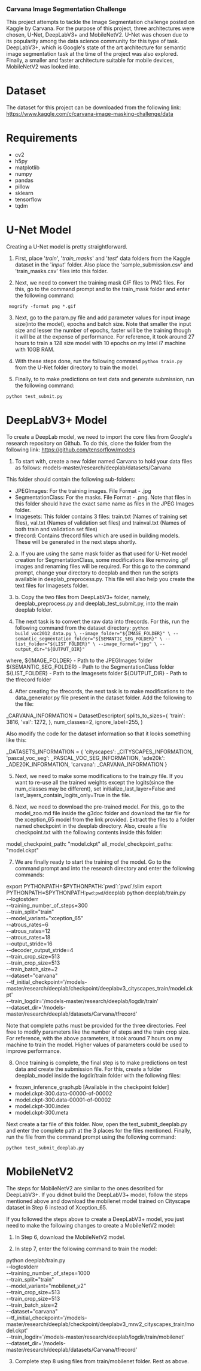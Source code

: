 
### Carvana Image Segmentation Challenge ###

This project attempts to tackle the Image Segmentation challenge posted on Kaggle by Carvana. For the purpose of this project, three architectures were chosen, U-Net, DeepLabV3+ and MobileNetV2. U-Net was chosen due to its popularity among the data science community for this type of task. DeepLabV3+, which is Google's state of the art architecture for semantic image segmentation task at the time of the project was also explored. Finally, a smaller and faster architecture suitable for mobile devices, MobileNetV2 was looked into. 


# Dataset #

The dataset for this project can be downloaded from the following link:
https://www.kaggle.com/c/carvana-image-masking-challenge/data


# Requirements #

- cv2
- h5py
- matplotlib
- numpy
- pandas
- pillow
- sklearn
- tensorflow
- tqdm


# U-Net Model #

Creating a U-Net model is pretty straightforward. 

1. First, place '*train*', '*train_masks*' and '*test*' data folders from the Kaggle dataset in the '*input*' folder. Also place the 'sample_submission.csv' and 'train_masks.csv' files into this folder. 

2. Next, we need to convert the training mask GIF files to PNG files. For this, go to the command prompt and to the train_mask folder and enter the following command:

` mogrify -format png *.gif` 

3. Next, go to the param.py file and add parameter values for input image size(into the model), epochs and batch size. Note that smaller the input size and lesser the number of epochs, faster will be the training though it will be at the expense of performance. For reference, it took around 27 hours to train a 128 size model with 10 epochs on my Intel i7 machine with 10GB RAM.


4. With these steps done, run the following command `python train.py` from the U-Net folder directory to train the model. 

5. Finally, to to make predictions on test data and generate submission, run the following command:

`python test_submit.py`


# DeepLabV3+ Model #

To create a DeepLab model, we need to import the core files from Google's research repository on Github. To do this, clone the folder from the following link:
https://github.com/tensorflow/models

1. To start with, create a new folder named Carvana to hold your data files as follows:
models-master/research/deeplab/datasets/Carvana

This folder should contain the following sub-folders:
- JPEGImages: For the training images. File Format - .jpg 
- SegmentationClass: For the masks. File Format - .png. Note that files in this folder should have the exact same name as files in the JPEG Images folder. 
- Imagesets: This folder contains 3 files: train.txt (Names of training set files), val.txt (Names of validation set files) and trainval.txt (Names of both train and validation set files)
- tfrecord: Contains tfrecord files which are used in building models. These will be generated in the next steps shortly.

2. a. If you are using the same mask folder as that used for U-Net model creation for SegmentationClass, some modifications like removing .gif images and renaming files will be required. For this go to the command prompt, change your directory to deeplab and then run the scripts available in deeplab_preprocess.py. This file will also help you create the text files for Imagesets folder. 

2. b. Copy the two files from DeepLabV3+ folder, namely, deeplab_preprocess.py and deeplab_test_submit.py, into the main deeplab folder.

3. The next task is to convert the raw data into tfrecords. For this, run the following command from the dataset directory:
`python build_voc2012_data.py \
  --image_folder="${IMAGE_FOLDER}" \
  --semantic_segmentation_folder="${SEMANTIC_SEG_FOLDER}" \
  --list_folder="${LIST_FOLDER}" \
  --image_format="jpg" \
  --output_dir="${OUTPUT_DIR}"`

where,
${IMAGE_FOLDER} - Path to the JPEGImages folder
${SEMANTIC_SEG_FOLDER} - Path to the SegmentationClass folder
${LIST_FOLDER} - Path to the Imagesets folder
${OUTPUT_DIR} - Path to the tfrecord folder


4. After creating the tfrecords, the next task is to make modifications to the data_generator.py file present in the dataset folder. Add the following to the file:

_CARVANA_INFORMATION = DatasetDescriptor(
                       splits_to_sizes={
                       'train': 3816,
                       'val': 1272,
                        },
                        num_classes=2,
                        ignore_label=255,
                        )

Also modify the code for the dataset information so that it looks something like this:

_DATASETS_INFORMATION = {
    'cityscapes': _CITYSCAPES_INFORMATION,
    'pascal_voc_seg': _PASCAL_VOC_SEG_INFORMATION,
    'ade20k': _ADE20K_INFORMATION,
    'carvana': _CARVANA_INFORMATION
}


5. Next, we need to make some modifications to the train.py file. If you want to re-use all the trained weights except the logits(since the num_classes may be different), set initialize_last_layer=False and last_layers_contain_logits_only=True in the file.


6. Next, we need to download the pre-trained model. For this, go to the model_zoo.md file inside the g3doc folder and download the tar file for the xception_65 model from the link provided. Extract the files to a folder named checkpoint in the deeplab directory. Also, create a file checkpoint.txt with the following contents inside this folder:

model_checkpoint_path: "model.ckpt"
all_model_checkpoint_paths: "model.ckpt"

7. We are finally ready to start the training of the model. Go to the command prompt and into the research directory and enter the following commands:

export PYTHONPATH=$PYTHONPATH:`pwd`:`pwd`/slim
export PYTHONPATH=$PYTHONPATH:`pwd`:`pwd`/deeplab
python deeplab/train.py \
       --logtostderr \
       --training_number_of_steps=300 \
       --train_split="train" \
       --model_variant="xception_65" \
       --atrous_rates=6 \
       --atrous_rates=12 \
       --atrous_rates=18 \
       --output_stride=16 \
       --decoder_output_stride=4 \
       --train_crop_size=513 \
       --train_crop_size=513 \
       --train_batch_size=2 \
       --dataset="carvana" \
       --tf_initial_checkpoint='/models-master/research/deeplab/checkpoint/deeplabv3_cityscapes_train/model.ckpt' \
       --train_logdir='/models-master/research/deeplab/logdir/train' \
       --dataset_dir='/models-master/research/deeplab/datasets/Carvana/tfrecord'

Note that complete paths must be provided for the three directories. Feel free to modify parameters like the number of steps and the train crop size. For reference, with the above parameters, it took around 7 hours on my machine to train the model. Higher values of parameters could be used to improve performance.

8. Once training is complete, the final step is to make predictions on test data and create the submission file. For this, create a folder deeplab_model inside the logdir/train folder with the following files:

- frozen_inference_graph.pb [Available in the checkpoint folder]
- model.ckpt-300.data-00000-of-00002
- model.ckpt-300.data-00001-of-00002
- model.ckpt-300.index
- model.ckpt-300.meta

Next create a tar file of this folder. Now, open the test_submit_deeplab.py and enter the complete path at the 3 places for the files mentioned. Finally, run the file from the command prompt using the following command:

` python test_submit_deeplab.py `


# MobileNetV2 #

The steps for MobileNetV2 are similar to the ones described for DeepLabV3+. If you didnot build the DeepLabV3+ model, follow the steps mentioned above and download the mobilenet model trained on Cityscape dataset in Step 6 instead of Xception_65. 

If you followed the steps above to create a DeepLabV3+ model, you just need to make the following changes to create a MobileNetV2 model:

1. In Step 6, download the MobileNetV2 model.

2. In step 7, enter the following command to train the model:

python deeplab/train.py \
       --logtostderr \
       --training_number_of_steps=1000 \
       --train_split="train" \
       --model_variant="mobilenet_v2" \
       --train_crop_size=513 \
       --train_crop_size=513 \
       --train_batch_size=2 \
       --dataset="carvana" \
       --tf_initial_checkpoint='/models-master/research/deeplab/checkpoint/deeplabv3_mnv2_cityscapes_train/model.ckpt' \
       --train_logdir='/models-master/research/deeplab/logdir/train/mobilenet' \
       --dataset_dir='/models-master/research/deeplab/datasets/Carvana/tfrecord' 

3. Complete step 8 using files from train/mobilenet folder. Rest as above.
